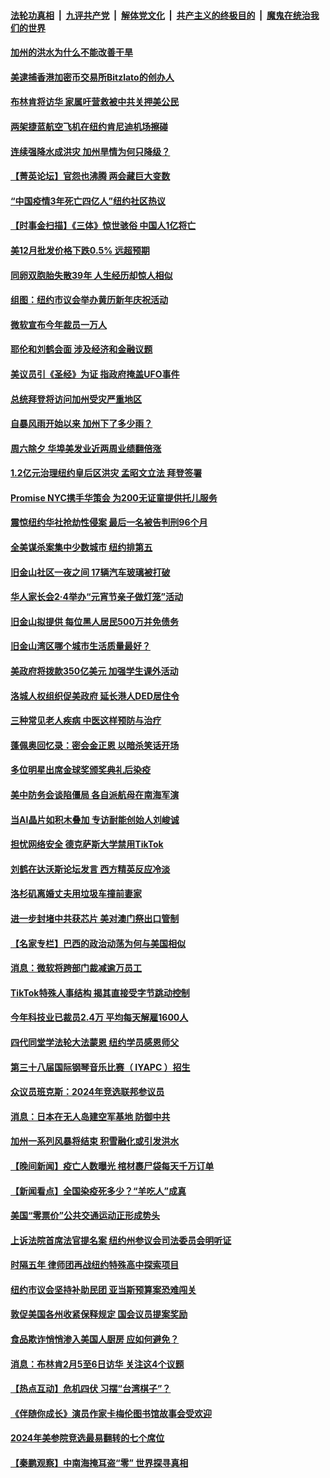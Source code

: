 ####  [法轮功真相](../../../../basic/blob/master/README.md?t=01190812) &nbsp;|&nbsp; [九评共产党](../../../../9ping.md/blob/master/README.md?t=01190812) &nbsp;|&nbsp; [解体党文化](../../../../jtdwh.md/blob/master/README.md?t=01190812)  &nbsp;|&nbsp; [共产主义的终极目的](../../../../gczydzjmd.md/blob/master/README.md?t=01190812) &nbsp;|&nbsp; [魔鬼在统治我们的世界](../../../../mgztzwmdsj.md/blob/master/README.md?t=01190812) 

#### [加州的洪水为什么不能改善干旱](../pages/nsc412/n13910231.md?t=01190812) 

#### [美逮捕香港加密币交易所Bitzlato的创办人](../pages/nsc412/n13910261.md?t=01190812) 

#### [布林肯将访华 家属吁营救被中共关押美公民](../pages/nsc412/n13910252.md?t=01190812) 

#### [两架捷蓝航空飞机在纽约肯尼迪机场擦碰](../pages/nsc412/n13910301.md?t=01190812) 

#### [连续强降水成洪灾 加州旱情为何只降级？](../pages/nsc412/n13910308.md?t=01190812) 

#### [【菁英论坛】官怨也沸腾 两会藏巨大变数](../pages/nsc412/n13907061.md?t=01190812) 

#### [“中国疫情3年死亡四亿人”纽约社区热议](../pages/nsc412/n13909776.md?t=01190812) 

#### [【时事金扫描】《三体》惊世骇俗 中国人1亿将亡](../pages/nsc412/n13910161.md?t=01190812) 

#### [美12月批发价格下跌0.5% 远超预期](../pages/nsc412/n13910227.md?t=01190812) 

#### [同卵双胞胎失散39年 人生经历却惊人相似](../pages/nsc412/n13909898.md?t=01190812) 

#### [组图：纽约市议会举办黄历新年庆祝活动](../pages/nsc412/n13909778.md?t=01190812) 

#### [微软宣布今年裁员一万人](../pages/nsc412/n13910218.md?t=01190812) 

#### [耶伦和刘鹤会面 涉及经济和金融议题](../pages/nsc412/n13910139.md?t=01190812) 


#### [美议员引《圣经》为证 指政府掩盖UFO事件](../pages/nsc412/n13909942.md?t=01190812) 

#### [总统拜登将访问加州受灾严重地区](../pages/nsc412/n13909871.md?t=01190812) 

#### [自暴风雨开始以来 加州下了多少雨？](../pages/nsc412/n13909850.md?t=01190812) 

#### [周六除夕 华埠美发业近两周业绩翻倍涨](../pages/nsc412/n13909825.md?t=01190812) 

#### [1.2亿元治理纽约皇后区洪灾 孟昭文立法 拜登签署](../pages/nsc412/n13909814.md?t=01190812) 

#### [Promise NYC携手华策会 为200无证童提供托儿服务](../pages/nsc412/n13909829.md?t=01190812) 

#### [震惊纽约华社抢劫性侵案 最后一名被告判刑96个月](../pages/nsc412/n13909788.md?t=01190812) 

#### [全美谋杀案集中少数城市 纽约排第五](../pages/nsc412/n13909706.md?t=01190812) 

#### [旧金山社区一夜之间 17辆汽车玻璃被打破](../pages/nsc412/n13909819.md?t=01190812) 

#### [华人家长会2·4举办“元宵节亲子做灯笼”活动](../pages/nsc412/n13909811.md?t=01190812) 

#### [旧金山拟提供 每位黑人居民500万并免债务](../pages/nsc412/n13909813.md?t=01190812) 

#### [旧金山湾区哪个城市生活质量最好？](../pages/nsc412/n13909799.md?t=01190812) 

#### [美政府将拨款350亿美元 加强学生课外活动](../pages/nsc412/n13909642.md?t=01190812) 

#### [洛城人权组织促美政府 延长港人DED居住令](../pages/nsc412/n13909779.md?t=01190812) 

#### [三种常见老人疾病 中医这样预防与治疗](../pages/nsc412/n13909767.md?t=01190812) 

#### [蓬佩奥回忆录：密会金正恩 以暗杀笑话开场](../pages/nsc412/n13909550.md?t=01190812) 

#### [多位明星出席金球奖颁奖典礼后染疫](../pages/nsc412/n13909683.md?t=01190812) 

#### [美中防务会谈陷僵局 各自派航母在南海军演](../pages/nsc412/n13909604.md?t=01190812) 

#### [当AI晶片如积木叠加 专访耐能创始人刘峻诚](../pages/nsc412/n13909593.md?t=01190812) 

#### [担忧网络安全 德克萨斯大学禁用TikTok](../pages/nsc412/n13909523.md?t=01190812) 

#### [刘鹤在达沃斯论坛发言 西方精英反应冷淡](../pages/nsc412/n13909504.md?t=01190812) 

#### [洛杉矶离婚丈夫用垃圾车撞前妻家](../pages/nsc412/n13909577.md?t=01190812) 

#### [进一步封堵中共获芯片 美对澳门祭出口管制](../pages/nsc412/n13909529.md?t=01190812) 

#### [【名家专栏】巴西的政治动荡为何与美国相似](../pages/nsc412/n13907665.md?t=01190812) 

#### [消息：微软将跨部门裁减逾万员工](../pages/nsc412/n13909515.md?t=01190812) 

#### [TikTok特殊人事结构 揭其直接受字节跳动控制](../pages/nsc412/n13909460.md?t=01190812) 

#### [今年科技业已裁员2.4万 平均每天解雇1600人](../pages/nsc412/n13909476.md?t=01190812) 

#### [四代同堂学法轮大法蒙恩 纽约学员感恩师父](../pages/nsc412/n13908939.md?t=01190812) 

#### [第三十八届国际钢琴音乐比赛（ IYAPC ）招生](../pages/nsc412/n13909495.md?t=01190812) 

#### [众议员班克斯：2024年竞选联邦参议员](../pages/nsc412/n13909363.md?t=01190812) 

#### [消息：日本在无人岛建空军基地 防御中共](../pages/nsc412/n13909389.md?t=01190812) 

#### [加州一系列风暴将结束 积雪融化或引发洪水](../pages/nsc412/n13909025.md?t=01190812) 


#### [【晚间新闻】疫亡人数曝光 棺材裹尸袋每天千万订单](../pages/nsc412/n13908645.md?t=01190812) 

#### [【新闻看点】全国染疫死多少？“羊吃人”成真](../pages/nsc412/n13908769.md?t=01190812) 

#### [美国“零票价”公共交通运动正形成势头](../pages/nsc412/n13908916.md?t=01190812) 

#### [上诉法院首席法官提名案 纽约州参议会司法委员会明听证](../pages/nsc412/n13908909.md?t=01190812) 

#### [时隔五年 律师团再战纽约特殊高中探索项目](../pages/nsc412/n13908937.md?t=01190812) 

#### [纽约市议会坚持补助民团 亚当斯预算案恐难闯关](../pages/nsc412/n13908925.md?t=01190812) 

#### [敦促美国各州收紧保释规定 国会议员提案奖励](../pages/nsc412/n13908920.md?t=01190812) 

#### [食品欺诈悄悄渗入美国人厨房 应如何避免？](../pages/nsc412/n13908796.md?t=01190812) 

#### [消息：布林肯2月5至6日访华 关注这4个议题](../pages/nsc412/n13908748.md?t=01190812) 

#### [【热点互动】危机四伏 习摆“台湾棋子”？](../pages/nsc412/n13908779.md?t=01190812) 

#### [《伴随你成长》演员作家卡梅伦图书馆故事会受欢迎](../pages/nsc412/n13908855.md?t=01190812) 

#### [2024年美参院竞选最易翻转的七个席位](../pages/nsc412/n13908692.md?t=01190812) 

#### [【秦鹏观察】中南海掩耳盗“零” 世界探寻真相](../pages/nsc412/n13908711.md?t=01190812) 

